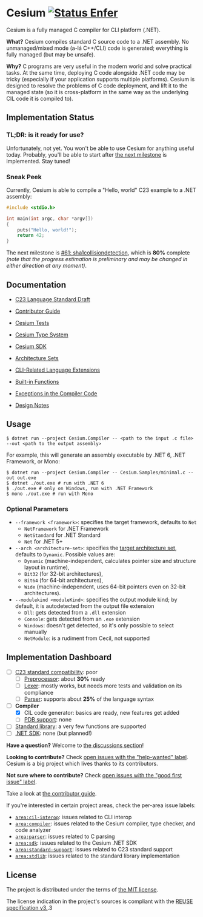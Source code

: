 Cesium [![Status Enfer][status-enfer]][andivionian-status-classifier]
======

Cesium is a fully managed C compiler for CLI platform (.NET).

**What?** Cesium compiles standard C source code to a .NET assembly. No unmanaged/mixed mode (a-lá C++/CLI) code is generated; everything is fully managed (but may be unsafe).

**Why?** C programs are very useful in the modern world and solve practical tasks. At the same time, deploying C code alongside .NET code may be tricky (especially if your application supports multiple platforms). Cesium is designed to resolve the problems of C code deployment, and lift it to the managed state (so it is cross-platform in the same way as the underlying CIL code it is compiled to).

Implementation Status
---------------------

### TL;DR: is it ready for use?

Unfortunately, not yet. You won't be able to use Cesium for anything useful today. Probably, you'll be able to start after [the next milestone][issue.next-milestone] is implemented. Stay tuned!

### Sneak Peek

Currently, Cesium is able to compile a "Hello, world" C23 example to a .NET assembly:

```c
#include <stdio.h>

int main(int argc, char *argv[])
{
    puts("Hello, world!");
    return 42;
}
```

The next milestone is [#61: sha1collisiondetection][issue.next-milestone], which is **80%** complete _(note that the progress estimation is preliminary and may be changed in either direction at any moment)_.

Documentation
-------------

- [C23 Language Standard Draft][c23-draft]

- [Contributor Guide][docs.contributing]
- [Cesium Tests][docs.tests]
- [Cesium Type System][docs.type-system]
- [Cesium SDK][docs.msbuild-sdk]
- [Architecture Sets][docs.architecture-sets]
- [CLI-Related Language Extensions][docs.language-extensions]
- [Built-in Functions][docs.builtins]
- [Exceptions in the Compiler Code][docs.exceptions]
- [Design Notes][docs.design-notes]

Usage
-----

```console
$ dotnet run --project Cesium.Compiler -- <path to the input .c file> --out <path to the output assembly>
```

For example, this will generate an assembly executable by .NET 6, .NET Framework, or Mono:

```console
$ dotnet run --project Cesium.Compiler -- Cesium.Samples/minimal.c --out out.exe
$ dotnet ./out.exe # run with .NET 6
$ ./out.exe # only on Windows, run with .NET Framework
$ mono ./out.exe # run with Mono
```

### Optional Parameters

- `--framework <framework>`: specifies the target framework, defaults to `Net`
  - `NetFramework` for .NET Framework
  - `NetStandard` for .NET Standard
  - `Net` for .NET 5+
- `--arch <architecture-set>`: specifies the [target architecture set][docs.architecture-sets], defaults to `Dynamic`. Possible values are:
  - `Dynamic` (machine-independent, calculates pointer size and structure layout in runtime),
  - `Bit32` (for 32-bit architectures),
  - `Bit64` (for 64-bit architectures),
  - `Wide` (machine-independent, uses 64-bit pointers even on 32-bit architectures).
- `--modulekind <moduleKind>`: specifies the output module kind; by default, it is autodetected from the output file extension
  - `Dll`: gets detected from a `.dll` extension
  - `Console`: gets detected from an `.exe` extension
  - `Windows`: doesn't get detected, so it's only possible to select manually
  - `NetModule`: is a rudiment from Cecil, not supported

Implementation Dashboard
------------------------

- [ ] [C23 standard compatibility][issue.c23-standard]: poor
    - [ ] [Preprocessor][issue.preprocessor]: about **30%** ready
    - [ ] [Lexer][issue.lexer]: mostly works, but needs more tests and validation on its compliance
    - [ ] [Parser][issue.parser]: supports about **25%** of the language syntax
- [ ] **Compiler**
    - [x] CIL code generator: basics are ready, new features get added
    - [ ] [PDB support][issue.pdb]: none
- [ ] [Standard library][stdlib]: a very few functions are supported
- [ ] [.NET SDK][issue.sdk]: none (but planned!)

**Have a question?** Welcome to [the discussions section][discussions]!

**Looking to contribute?** Check [open issues with the "help-wanted" label][issues.help-wanted]. Cesium is a big project which lives thanks to its contributors.

**Not sure where to contribute?** Check [open issues with the "good first issue" label][issues.good-first-issue].

Take a look at [the contributor guide][docs.contributing].

If you're interested in certain project areas, check the per-area issue labels:
- [`area:cil-interop`][issues.cil-interop]: issues related to CLI interop
- [`area:compiler`][issues.compiler]: issues related to the Cesium compiler, type checker, and code analyzer
- [`area:parser`][issues.parser]: issues related to C parsing
- [`area:sdk`][issues.sdk]: issues related to the Cesium .NET SDK
- [`area:standard-support`][issues.standard-support]: issues related to C23 standard support
- [`area:stdlib`][issues.stdlib]: issues related to the standard library implementation

License
-------
The project is distributed under the terms of [the MIT license][docs.license].

The license indication in the project's sources is compliant with the [REUSE specification v3.][reuse.spec].3

[andivionian-status-classifier]: https://github.com/ForNeVeR/andivionian-status-classifier#status-enfer-
[c23-draft]: https://www.open-std.org/jtc1/sc22/wg14/www/docs/n3096.pdf
[discussions]: https://github.com/ForNeVeR/Cesium/discussions
[docs.architecture-sets]: docs/architecture-sets.md
[docs.builtins]: docs/builtins.md
[docs.contributing]: CONTRIBUTING.md
[docs.design-notes]: docs/design-notes.md
[docs.exceptions]: docs/exceptions.md
[docs.language-extensions]: docs/language-extensions.md
[docs.license]: LICENSE.md
[docs.msbuild-sdk]: docs/msbuild-sdk.md
[docs.tests]: docs/tests.md
[docs.type-system]: docs/type-system.md
[issue.c23-standard]: https://github.com/ForNeVeR/Cesium/issues/62
[issue.lexer]: https://github.com/ForNeVeR/Cesium/issues/76
[issue.next-milestone]: https://github.com/ForNeVeR/Cesium/issues/61
[issue.parser]: https://github.com/ForNeVeR/Cesium/issues/78
[issue.pdb]: https://github.com/ForNeVeR/Cesium/issues/79
[issue.preprocessor]: https://github.com/ForNeVeR/Cesium/issues/77
[issue.sdk]: https://github.com/ForNeVeR/Cesium/issues/80
[issues.cil-interop]: https://github.com/ForNeVeR/Cesium/labels/area%3Acil-interop
[issues.compiler]: https://github.com/ForNeVeR/Cesium/labels/area%3Acompiler
[issues.good-first-issue]: https://github.com/ForNeVeR/Cesium/labels/good-first-issue
[issues.help-wanted]: https://github.com/ForNeVeR/Cesium/labels/status%3Ahelp-wanted
[issues.parser]: https://github.com/ForNeVeR/Cesium/labels/area%3Aparser
[issues.preprocessor]: https://github.com/ForNeVeR/Cesium/labels/area%3Apreprocessor
[issues.sdk]: https://github.com/ForNeVeR/Cesium/labels/area%3Asdk
[issues.standard-support]: https://github.com/ForNeVeR/Cesium/labels/area%3Astandard-support
[issues.stdlib]: https://github.com/ForNeVeR/Cesium/labels/area%3Astdlib
[reuse.spec]: https://reuse.software/spec-3.3/
[status-enfer]: https://img.shields.io/badge/status-enfer-orange.svg
[stdlib]: Cesium.Compiler/stdlib
